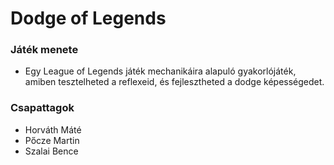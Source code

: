 # Dodge of Legends
### Játék menete
- Egy League of Legends játék mechanikáira alapuló gyakorlójáték, amiben tesztelheted a reflexeid, és fejlesztheted a dodge képességedet.
### Csapattagok
- Horváth Máté
- Pőcze Martin
- Szalai Bence
  
